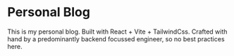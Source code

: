 # Personal Blog

This is my personal blog. Built with React + Vite + TailwindCss. Crafted with hand by a predominantly backend focussed engineer, so no best practices here.
